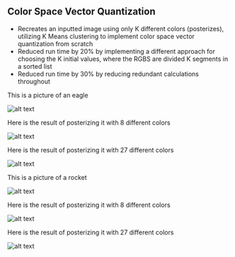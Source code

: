 ## Color Space Vector Quantization

- Recreates an inputted image using only K different colors (posterizes), utilizing K Means clustering to implement color space vector quantization from scratch
- Reduced run time by 20% by implementing a different approach for choosing the K initial values, where the RGBS are divided K segments in a sorted list
- Reduced run time by 30% by reducing redundant calculations throughout


This is a picture of an eagle

![alt text](https://raw.githubusercontent.com/kevxemail/color_space_vector_quantization/main/eagle.png)

Here is the result of posterizing it with 8 different colors

![alt text](https://raw.githubusercontent.com/kevxemail/color_space_vector_quantization/main/eagle-8-means.png)


Here is the result of posterizing it with 27 different colors

![alt text](https://raw.githubusercontent.com/kevxemail/color_space_vector_quantization/main/eagle-27-means.png)


This is a picture of a rocket

![alt text](https://raw.githubusercontent.com/kevxemail/color_space_vector_quantization/main/rocket.png)


Here is the result of posterizing it with 8 different colors

![alt text](https://raw.githubusercontent.com/kevxemail/color_space_vector_quantization/main/rocket-8-means.png)


Here is the result of posterizing it with 27 different colors

![alt text](https://raw.githubusercontent.com/kevxemail/color_space_vector_quantization/main/rocket-27-means.png)
